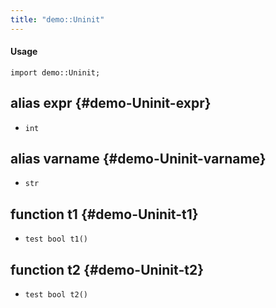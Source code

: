 ```yaml
---
title: "demo::Uninit"
---
```


#### Usage

`import demo::Uninit;`


## alias expr {#demo-Uninit-expr}

* `int`

## alias varname {#demo-Uninit-varname}

* `str`

## function t1 {#demo-Uninit-t1}

* ``test bool t1()``

## function t2 {#demo-Uninit-t2}

* ``test bool t2()``

